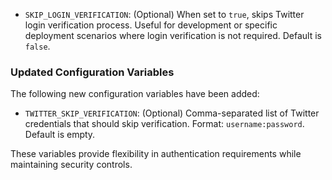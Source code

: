 
- `SKIP_LOGIN_VERIFICATION`: (Optional) When set to `true`, skips Twitter login verification process. Useful for development or specific deployment scenarios where login verification is not required. Default is `false`.

### Updated Configuration Variables

The following new configuration variables have been added:

- `TWITTER_SKIP_VERIFICATION`: (Optional) Comma-separated list of Twitter credentials that should skip verification. Format: `username:password`. Default is empty.

These variables provide flexibility in authentication requirements while maintaining security controls.